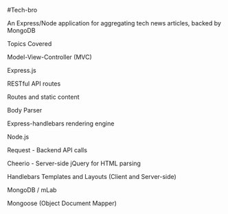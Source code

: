 #Tech-bro

An Express/Node application for aggregating tech news articles, backed by MongoDB

Topics Covered

Model-View-Controller (MVC)

Express.js


RESTful API routes

Routes and static content

Body Parser

Express-handlebars rendering engine

Node.js

Request - Backend API calls

Cheerio - Server-side jQuery for HTML parsing

Handlebars Templates and Layouts (Client and Server-side)

MongoDB / mLab

Mongoose (Object Document Mapper)
